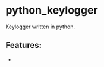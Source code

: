 # python_keylogger
Keylogger written in python.
## Features:
- 
<!--stackedit_data:
eyJoaXN0b3J5IjpbLTE1MDI4OTQ5Ml19
-->